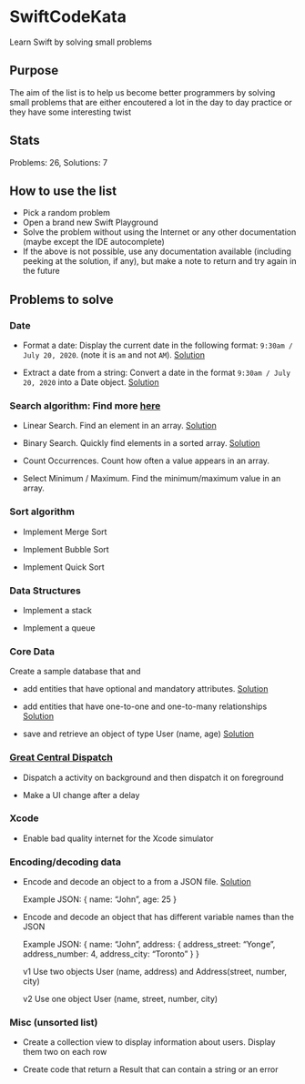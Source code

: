 # SwiftCodeKata
Learn Swift by solving small problems

## Purpose
The aim of the list is to help us become better programmers by solving small problems that are either encoutered a lot in the day to day practice or they have some interesting twist

## Stats
Problems: 26, Solutions: 7

## How to use the list
- Pick a random problem
- Open a brand new Swift Playground
- Solve the problem without using the Internet or any other documentation (maybe except the IDE autocomplete)
- If the above is not possible, use any documentation available (including peeking at the solution, if any), but make a note to return and try again in the future

## Problems to solve

### Date

- Format a date: Display the current date in the following format: `9:30am / July 20, 2020`. (note it is `am` and not `AM`). [Solution](date/extract-date)

- Extract a date from a string: Convert a date in the format `9:30am / July 20, 2020` into a Date object. [Solution](date/format-date)

### Search algorithm: Find more [here](https://github.com/raywenderlich/swift-algorithm-club) 

- Linear Search. Find an element in an array. [Solution](search/LinearSearch.playground)
 
- Binary Search. Quickly find elements in a sorted array. [Solution](search/BinarySearch.playground)

- Count Occurrences. Count how often a value appears in an array.

- Select Minimum / Maximum. Find the minimum/maximum value in an array.

### Sort algorithm

- Implement Merge Sort

- Implement Bubble Sort

- Implement Quick Sort


### Data Structures

- Implement a stack

- Implement a queue

### Core Data

Create a sample database that and

- add entities that have optional and mandatory attributes. [Solution](coredata/CoreDataOptionalMandatory/)

- add entities that have one-to-one and one-to-many relationships [Solution](coredata/CoreDataRelationships/)

- save and retrieve an object of type User (name, age) [Solution](coredata/CoreDataSaveRetrieve/)

### [Great Central Dispatch](https://www.raywenderlich.com/5370-grand-central-dispatch-tutorial-for-swift-4-part-1-2)

- Dispatch a activity on background and then dispatch it on foreground

- Make a UI change after a delay

### Xcode

- Enable bad quality internet for the Xcode simulator

### Encoding/decoding data

- Encode and decode an object to a from a JSON file. [Solution](encoding/EncodingPlayground.playground)

    Example JSON: 
    {
	name: “John”,
	age: 25
    }


- Encode and decode an object that has different variable names than the JSON

    Example JSON: 
    {
	name: “John”,
	address: {
		address_street: “Yonge”,
		address_number: 4,
		address_city: “Toronto”
	}
    }

    v1 Use two objects User (name, address) and Address(street, number, city)

    v2 Use one object User (name, street, number, city)


### Misc (unsorted list)


- Create a collection view to display information about users. Display them two on each row

- Create code that return a Result that can contain a string or an error




